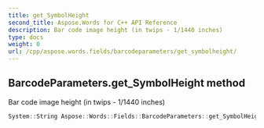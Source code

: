 ```yaml
---
title: get_SymbolHeight
second_title: Aspose.Words for C++ API Reference
description: Bar code image height (in twips - 1/1440 inches) 
type: docs
weight: 0
url: /cpp/aspose.words.fields/barcodeparameters/get_symbolheight/
---
```

## BarcodeParameters.get_SymbolHeight method


Bar code image height (in twips - 1/1440 inches)

```cpp
System::String Aspose::Words::Fields::BarcodeParameters::get_SymbolHeight() const
```

